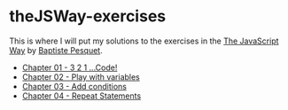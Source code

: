 # theJSWay-exercises
This is where I will put my solutions to the exercises in the [The JavaScript Way](https://github.com/bpesquet/thejsway) by [Baptiste Pesquet](https://github.com/bpesquet).

* [Chapter 01 - 3 2 1 ...Code!](https://github.com/DraciVik/theJSWay-exercises/tree/master/Chapter-01-3%2C2%2C1...Code!)
* [Chapter 02 - Play with variables](https://github.com/DraciVik/theJSWay-exercises/tree/master/Chapter-02-Play-With-Variables)
* [Chapter 03 - Add conditions](https://github.com/DraciVik/theJSWay-exercises/tree/master/Chapter-03-Add-conditions)
* [Chapter 04 - Repeat Statements](https://github.com/DraciVik/theJSWay-exercises/tree/master/Chapter-04-Repeat-Statements)
